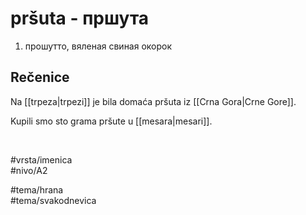 # pršuta - пршута

1. прошутто, вяленая свиная окорок  

## Rečenice

Na [[trpeza|trpezi]] je bila domaća pršuta iz [[Crna Gora|Crne Gore]].  

Kupili smo sto grama pršute u [[mesara|mesari]].  

<br>

#vrsta/imenica  
#nivo/A2  

#tema/hrana  
#tema/svakodnevica  
